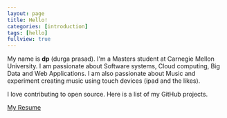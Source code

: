 ```yaml
---
layout: page
title: Hello!
categories: [introduction]
tags: [hello]
fullview: true
---
```


My name is **dp** (durga prasad). I'm a Masters student at Carnegie Mellon University. I am passionate about 
Software systems, Cloud computing, Big Data and Web Applications. I am also passionate about Music and experiment
creating music using touch devices (ipad and the likes). 

I love contributing to open source. Here is a list of my GitHub projects. 




<a class="btn btn-default" href="">My Resume</a>
